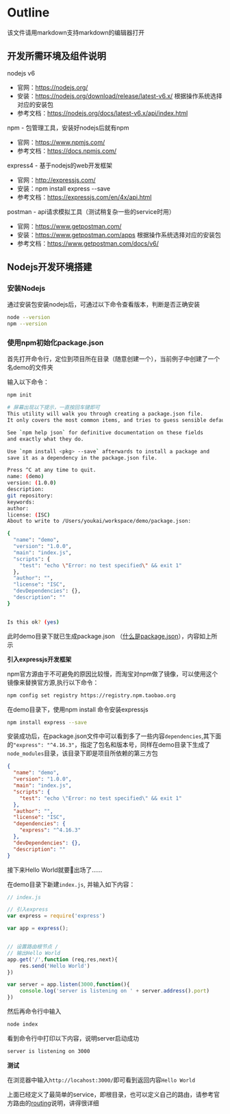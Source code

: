 # Outline

该文件请用markdown支持markdown的编辑器打开

## 开发所需环境及组件说明
nodejs v6
- 官网：https://nodejs.org/
- 安装：https://nodejs.org/download/release/latest-v6.x/
根据操作系统选择对应的安装包
- 参考文档：https://nodejs.org/docs/latest-v6.x/api/index.html

npm - 包管理工具，安装好nodejs后就有npm
- 官网：https://www.npmjs.com/
- 参考文档：https://docs.npmjs.com/

express4 - 基于nodejs的web开发框架
- 官网：http://expressjs.com/
- 安装：npm install express --save
- 参考文档：https://expressjs.com/en/4x/api.html

postman - api请求模拟工具（测试稍复杂一些的service时用）
- 官网：https://www.getpostman.com/
- 安装：https://www.getpostman.com/apps 根据操作系统选择对应的安装包
- 参考文档：https://www.getpostman.com/docs/v6/

## Nodejs开发环境搭建

### 安装Nodejs

通过安装包安装nodejs后，可通过以下命令查看版本，判断是否正确安装
```bash
node --version
npm --version
```

### 使用npm初始化package.json

首先打开命令行，定位到项目所在目录（随意创建一个），当前例子中创建了一个名demo的文件夹

输入以下命令：
```bash
npm init

# 屏幕出现以下提示，一直按回车键即可
This utility will walk you through creating a package.json file.
It only covers the most common items, and tries to guess sensible defaults.

See `npm help json` for definitive documentation on these fields
and exactly what they do.

Use `npm install <pkg> --save` afterwards to install a package and
save it as a dependency in the package.json file.

Press ^C at any time to quit.
name: (demo)
version: (1.0.0)
description:
git repository:
keywords:
author:
license: (ISC)
About to write to /Users/youkai/workspace/demo/package.json:

{
  "name": "demo",
  "version": "1.0.0",
  "main": "index.js",
  "scripts": {
    "test": "echo \"Error: no test specified\" && exit 1"
  },
  "author": "",
  "license": "ISC",
  "devDependencies": {},
  "description": ""
}


Is this ok? (yes)
```
此时demo目录下就已生成package.json （[什么是package.json](https://docs.npmjs.com/files/package.json)），内容如上所示


**引入expressjs开发框架**

npm官方源由于不可避免的原因比较慢，而淘宝对npm做了镜像，可以使用这个镜像来替换官方源,执行以下命令：
```bash
npm config set registry https://registry.npm.taobao.org
```

在demo目录下，使用npm install 命令安装expressjs
```bash
npm install express --save
```

安装成功后，在package.json文件中可以看到多了一些内容``dependencies``,其下面的``"express": "^4.16.3"``，指定了包名和版本号，同样在demo目录下生成了``node_modules``目录，该目录下即是项目所依赖的第三方包
```json
{
  "name": "demo",
  "version": "1.0.0",
  "main": "index.js",
  "scripts": {
    "test": "echo \"Error: no test specified\" && exit 1"
  },
  "author": "",
  "license": "ISC",
  "dependencies": {
    "express": "^4.16.3"
  },
  "devDependencies": {},
  "description": ""
}
```

接下来Hello World就要出场了......

在demo目录下新建``index.js``, 并输入如下内容：
```js
// index.js

// 引入express
var express = require('express')

var app = express();


// 设置路由根节点 / 
// 输出Hello World
app.get('/',function (req,res,next){
    res.send('Hello World')
})

var server = app.listen(3000,function(){
    console.log('server is listening on ' + server.address().port)
})
```

然后再命令行中输入
```bash
node index
```

看到命令行中打印以下内容，说明server启动成功
```bash
server is listening on 3000
```

**测试**


在浏览器中输入``http://locahost:3000/``即可看到返回内容``Hello World``


上面已经定义了最简单的service，即根目录，也可以定义自己的路由，请参考官方路由的[routing](http://expressjs.com/en/guide/routing.html)说明，讲得很详细

